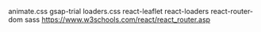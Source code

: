 animate.css
gsap-trial
loaders.css react-leaflet react-loaders react-router-dom sass
https://www.w3schools.com/react/react_router.asp